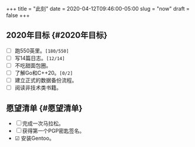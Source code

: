 +++
title = "此刻"
date = 2020-04-12T09:46:00-05:00
slug = "now"
draft = false
+++

## 2020年目标 {#2020年目标}

-   ☐ 跑550英里。<code>[180/550]</code>
-   ☐ 写14篇日志。<code>[12/14]</code>
-   ☐ 不吃甜面包圈。
-   ☐ 了解Go和C++20。<code>[0/2]</code>
-   ☐ 建立正式的数据备份流程。
-   ☐ 阅读非技术类书籍。


## 愿望清单 {#愿望清单}

-   ☐ 完成一次马拉松。
-   ☐ 获得第一个PGP密匙签名。
-   ☑ 安装Gentoo。
